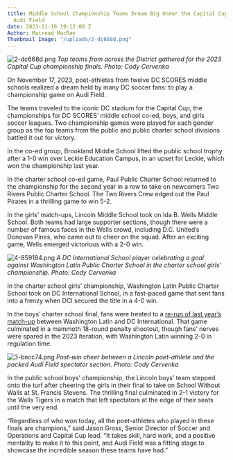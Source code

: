 ```yaml
---
title: Middle School Championship Teams Dream Big Under the Capital Cup Lights at
  Audi Field
date: 2023-11-16 19:12:00 Z
Author: Mairead MacRae
Thumbnail Image: "/uploads/2-dc668d.png"
---
```


![2-dc668d.png](/uploads/2-dc668d.png)
*Top teams from across the District gathered for the 2023 Capital Cup championship finals. Photo: Cody Cervenka*

On November 17, 2023, poet-athletes from twelve DC SCORES middle schools realized a dream held by many DC soccer fans: to play a championship game on Audi Field.

The teams traveled to the iconic DC stadium for the Capital Cup, the championships for DC SCORES’ middle school co-ed, boys, and girls soccer leagues. Two championship games were played for each gender group as the top teams from the public and public charter school divisions battled it out for victory.

In the co-ed group, Brookland Middle School lifted the public school trophy after a 1-0 win over Leckie Education Campus, in an upset for Leckie, which won the championship last year.

In the charter school co-ed game, Paul Public Charter School returned to the championship for the second year in a row to take on newcomers Two Rivers Public Charter School. The Two Rivers Crew edged out the Paul Pirates in a thrilling game to win 5-2.

In the girls’ match-ups, Lincoln Middle School took on Ida B. Wells Middle School. Both teams had large supporter sections, though there were a number of famous faces in the Wells crowd, including D.C. United’s Donovan Pines, who came out to cheer on the squad. After an exciting game, Wells emerged victorious with a 2-0 win.

![4-859184.png](/uploads/4-859184.png)
*A DC International School player celebrating a goal against Washington Latin Public Charter School in the charter school girls’ championship. Photo: Cody Cervenka*

In the charter school girls’ championship, Washington Latin Public Charter School took on DC International School, in a fast-paced game that sent fans into a frenzy when DCI secured the title in a 4-0 win.

In the boys’ charter school final, fans were treated to a [re-run of last year’s match-up](https://www.dcscores.org/blog/2022/11/twelve-middle-school-teams-compete-at-the-districts-most-iconic-soccer-venues-in-dc-scores-capital-cup-championships) between Washington Latin and DC International. That game culminated in a mammoth 18-round penalty shootout, though fans’ nerves were spared in the 2023 iteration, with Washington Latin winning 2-0 in regulation time.

![3-becc74.png](/uploads/3-becc74.png)
*Post-win cheer between a Lincoln poet-athlete and the packed Audi Field spectator section. Photo: Cody Cervenka*

In the public school boys’ championship, the Lincoln boys’ team stepped onto the turf after cheering the girls in their final to take on School Without Walls at St. Francis Stevens. The thrilling final culminated in 2-1 victory for the Walls Tigers in a match that left spectators at the edge of their seats until the very end.

“Regardless of who won today, all the poet-athletes who played in these finals are champions,” said Jason Gross, Senior Director of Soccer and Operations and Capital Cup lead. “It takes skill, hard work, and a positive mentality to make it to this point, and Audi Field was a fitting stage to showcase the incredible season these teams have had.”